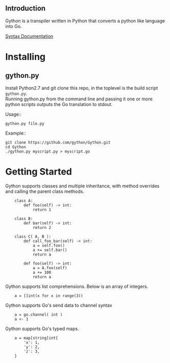 Introduction
------------
Gython is a transpiler written in Python that converts a python like language into Go.

[Syntax Documentation](https://github.com/PythonJS/PythonJS/blob/master/doc/go_syntax.md)


Installing
===============


gython.py
--------------------------------------
Install Python2.7 and git clone this repo, in the toplevel is the build script `gython.py`.  
Running gython.py from the command line and passing it one or more python scripts outputs
the Go translation to stdout.

Usage::

	gython.py file.py

Example::

	git clone https://github.com/gython/Gython.git
	cd Gython
	./gython.py myscript.py > myscript.go


Getting Started
===============
Gython supports classes and multiple inheritance, with method overrides and calling the parent class methods.

```
	class A:
		def foo(self) -> int:
			return 1

	class B:
		def bar(self) -> int:
			return 2

	class C( A, B ):
		def call_foo_bar(self) -> int:
			a = self.foo()
			a += self.bar()
			return a

		def foo(self) -> int:
			a = A.foo(self)
			a += 100
			return a

```

Gython supports list comprehensions.
Below is an array of integers.

```
	a = []int(x for x in range(3))
```

Gython supports Go's send data to channel syntax

```
	a = go.channel( int )
	a <- 1

```

Gython supports Go's typed maps.

```
	a = map[string]int{
		'x': 1,
		'y': 2,
		'z': 3,
	}

```
